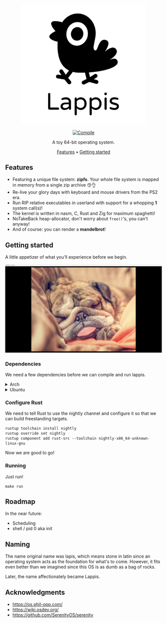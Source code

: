 
<div align="center">

<img src="logo/transparent-logo.png" width="400" alt="Lappis">

[![Compile][compile-badge]][compile]

A toy 64-bit operating system.<br>


[Features](#features) •
[Getting started](#getting-started)

</div>

## Features

* Featuring a unique file system: **zipfs**. Your whole file system is mapped in
  memory from a single zip archive :kissing_smiling_eyes::ok_hand:
* Re-live your glory days with keyboard and mouse drivers from the PS2 era.
* Run RIP relative executables in userland with support for a whopping **1**
  system call(s)!
* The kernel is written in nasm, C, Rust and Zig for maximum spaghetti!
* NoTakeBack heap-allocator, don't worry about `free()`'s, you can't anyway!
* And of course: you can render a **mandelbrot**!

## Getting started

A little appetizer of what you'll experience before we begin.

<div align="center">
<img src="notes/screenshots/first-dog.png">
</div>

### Dependencies

We need a few dependencies before we can compile and run lappis.

<details>
<summary>Arch</summary>

```
# Arch
pacman -S nasm qemu-full mtools clang rustup zig libisoburn
```

</details>

<details>
<summary>Ubuntu</summary>

```
apt install -y nasm clang mtools

# Can't believe this is the recommended way to install rustup...
curl https://sh.rustup.rs -sSf | sh

snap install zig --classic --beta
```

</details>

### Configure Rust

We need to tell Rust to use the nightly channel and configure it so that we can
build freestanding targets.

```
rustup toolchain install nightly
rustup override set nightly
rustup component add rust-src --toolchain nightly-x86_64-unknown-linux-gnu
```

Now we are good to go!

### Running

Just run!
```
make run
```

## Roadmap

In the near future:

* Scheduling
* shell / pid 0 aka init

## Naming

The name original name was lapis, which means stone in latin since an operating
system acts as the foundation for what's to come. However, it fits even better
than we imagined since this OS is as dumb as a bag of rocks.

Later, the name affectionately became Lappis.


## Acknowledgments

* https://os.phil-opp.com/
* https://wiki.osdev.org/
* https://github.com/SerenityOS/serenity


[logo]: logo/transparent-logo.png
[compile-badge]: https://github.com/karlek/lappis/actions/workflows/build.yml/badge.svg?branch=main
[compile]: https://github.com/karlek/lappis/actions/workflows/build.yml

